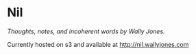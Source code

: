 # Nil

*Thoughts, notes, and incoherent words by Wally Jones.*

Currently hosted on s3 and available at http://nil.wallyjones.com
